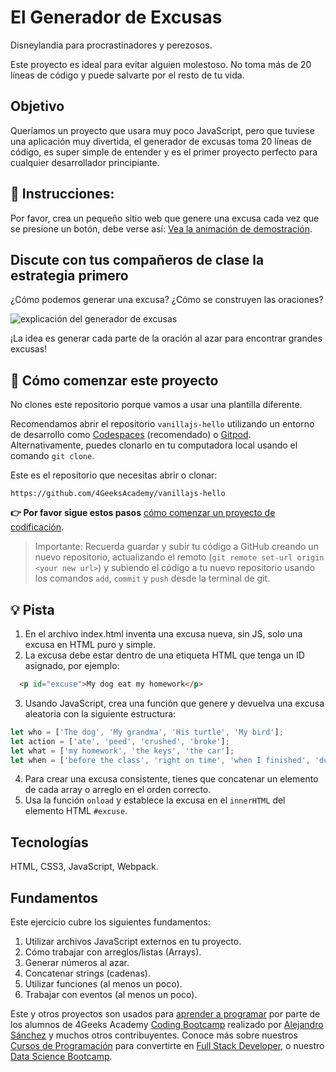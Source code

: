 <!-- hide -->
# El Generador de Excusas
<!-- endhide -->

Disneylandia para procrastinadores y perezosos.

Este proyecto es ideal para evitar alguien molestoso. No toma más de 20 líneas de código y puede salvarte por el resto de tu vida.

## Objetivo

Queríamos un proyecto que usara muy poco JavaScript, pero que tuviese una aplicación muy divertida, el generador de excusas toma 20 líneas de código, es super simple de entender y es el primer proyecto perfecto para cualquier desarrollador principiante.

## 📝 Instrucciones:

Por favor, crea un pequeño sitio web que genere una excusa cada vez que se presione un botón, debe verse así: [Vea la animación de demostración](https://github.com/breatheco-de/tutorial-project-excuse-generator-javascript/blob/master/preview.gif?raw=true).

## Discute con tus compañeros de clase la estrategia primero

¿Cómo podemos generar una excusa? ¿Cómo se construyen las oraciones?

![explicación del generador de excusas](https://github.com/breatheco-de/tutorial-project-excuse-generator-javascript/blob/master/explanation.gif?raw=true)

¡La idea es generar cada parte de la oración al azar para encontrar grandes excusas!

## 🌱 Cómo comenzar este proyecto

No clones este repositorio porque vamos a usar una plantilla diferente.

Recomendamos abrir el repositorio `vanillajs-hello` utilizando un entorno de desarrollo como [Codespaces](https://4geeks.com/lesson/what-is-github-codespaces) (recomendado) o [Gitpod](https://4geeks.com/lesson/how-to-use-gitpod). Alternativamente, puedes clonarlo en tu computadora local usando el comando `git clone`.

Este es el repositorio que necesitas abrir o clonar:

```
https://github.com/4GeeksAcademy/vanillajs-hello
```

**👉 Por favor sigue estos pasos** [cómo comenzar un proyecto de codificación](https://4geeks.com/lesson/how-to-start-a-project).


> Importante: Recuerda guardar y subir tu código a GitHub creando un nuevo repositorio, actualizando el remoto (`git remote set-url origin <your new url>`) y subiendo el código a tu nuevo repositorio usando los comandos `add`, `commit` y `push` desde la terminal de git.

## 💡 Pista

1. En el archivo index.html inventa una excusa nueva, sin JS, solo una excusa en HTML puro y simple.
2. La excusa debe estar dentro de una etiqueta HTML que tenga un ID asignado, por ejemplo:
```html
  <p id="excuse">My dog eat my homework</p>
```
3. Usando JavaScript, crea una función que genere y devuelva una excusa aleatoria con la siguiente estructura:
```js
let who = ['The dog', 'My grandma', 'His turtle', 'My bird'];
let action = ['ate', 'peed', 'crushed', 'broke'];
let what = ['my homework', 'the keys', 'the car'];
let when = ['before the class', 'right on time', 'when I finished', 'during my lunch', 'while I was praying'];
```
4. Para crear una excusa consistente, tienes que concatenar un elemento de cada array o arreglo en el orden correcto.
5. Usa la función `onload` y establece la excusa en el `innerHTML` del elemento HTML `#excuse`.

## Tecnologías

HTML, CSS3, JavaScript, Webpack.

## Fundamentos

Este ejercicio cubre los siguientes fundamentos:

1. Utilizar archivos JavaScript externos en tu proyecto.
2. Cómo trabajar con arreglos/listas (Arrays).
3. Generar números al azar.
4. Concatenar strings (cadenas).
5. Utilizar funciones (al menos un poco).
6. Trabajar con eventos (al menos un poco).

Este y otros proyectos son usados para [aprender a programar](https://4geeksacademy.com/es/aprender-a-programar/aprender-a-programar-desde-cero) por parte de los alumnos de 4Geeks Academy [Coding Bootcamp](https://4geeksacademy.com/us/coding-bootcamp) realizado por [Alejandro Sánchez](https://twitter.com/alesanchezr) y muchos otros contribuyentes. Conoce más sobre nuestros [Cursos de Programación](https://4geeksacademy.com/es/curso-de-programacion-desde-cero?lang=es) para convertirte en [Full Stack Developer](https://4geeksacademy.com/es/coding-bootcamps/desarrollador-full-stack/?lang=es), o nuestro [Data Science Bootcamp](https://4geeksacademy.com/es/coding-bootcamps/curso-datascience-machine-learning).
